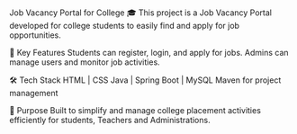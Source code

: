 Job Vacancy Portal for College 🎓
This project is a Job Vacancy Portal developed for college students to easily find and apply for job opportunities.

🔹 Key Features
Students can register, login, and apply for jobs.
Admins can manage users and monitor job activities.

🛠 Tech Stack
HTML | CSS
Java | Spring Boot | MySQL
Maven for project management

📌 Purpose
Built to simplify and manage college placement activities efficiently for students, Teachers and Administrations.

